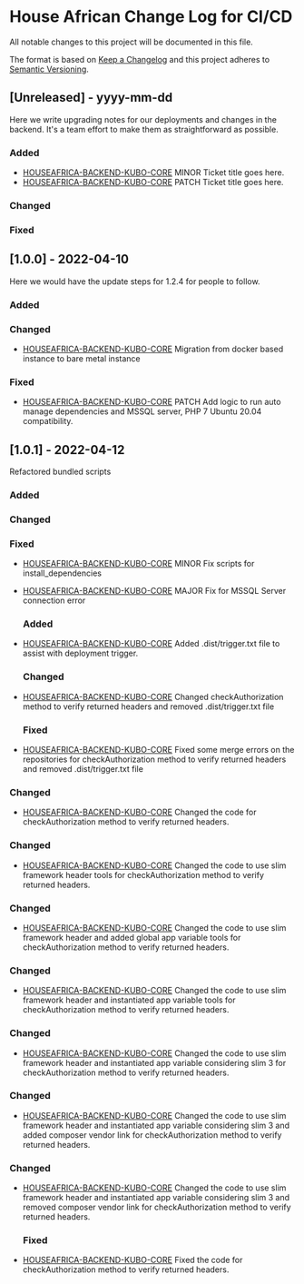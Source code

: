 
# House African Change Log for CI/CD
All notable changes to this project will be documented in this file.

The format is based on [Keep a Changelog](http://keepachangelog.com/)
and this project adheres to [Semantic Versioning](http://semver.org/).

## [Unreleased] - yyyy-mm-dd

Here we write upgrading notes for our deployments and changes in the backend. It's a team effort to make them as
straightforward as possible.

### Added
- [HOUSEAFRICA-BACKEND-KUBO-CORE](http://tickets.projectname.com/browse/HOUSEAFRICA-BACKEND-KUBO-CORE)
  MINOR Ticket title goes here.
- [HOUSEAFRICA-BACKEND-KUBO-CORE](http://tickets.projectname.com/browse/HOUSEAFRICA-BACKEND-KUBO-CORE)
  PATCH Ticket title goes here.

### Changed

### Fixed

## [1.0.0] - 2022-04-10

Here we would have the update steps for 1.2.4 for people to follow.

### Added

### Changed

- [HOUSEAFRICA-BACKEND-KUBO-CORE](http://tickets.projectname.com/browse/HOUSEAFRICA-BACKEND-KUBO-CORE)
  Migration from docker based instance to bare metal instance

### Fixed

- [HOUSEAFRICA-BACKEND-KUBO-CORE](http://tickets.projectname.com/browse/HOUSEAFRICA-BACKEND-KUBO-CORE)
  PATCH Add logic to run auto manage dependencies and MSSQL server, PHP 7 Ubuntu 20.04
  compatibility.

## [1.0.1] - 2022-04-12
Refactored bundled scripts
### Added

### Changed

### Fixed

- [HOUSEAFRICA-BACKEND-KUBO-CORE](http://tickets.projectname.com/browse/HOUSEAFRICA-BACKEND-KUBO-CORE)
  MINOR Fix scripts for install_dependencies
- [HOUSEAFRICA-BACKEND-KUBO-CORE](http://tickets.projectname.com/browse/HOUSEAFRICA-BACKEND-KUBO-CORE)
  MAJOR Fix for MSSQL Server connection error

  ### Added
- [HOUSEAFRICA-BACKEND-KUBO-CORE](http://tickets.projectname.com/browse/HOUSEAFRICA-BACKEND-KUBO-CORE)
  Added .dist/trigger.txt file to assist with deployment trigger.

  ### Changed

- [HOUSEAFRICA-BACKEND-KUBO-CORE](http://tickets.projectname.com/browse/HOUSEAFRICA-BACKEND-KUBO-CORE)
  Changed checkAuthorization method to verify returned headers and removed .dist/trigger.txt file

   ### Fixed

- [HOUSEAFRICA-BACKEND-KUBO-CORE](http://tickets.projectname.com/browse/HOUSEAFRICA-BACKEND-KUBO-CORE)
  Fixed some merge errors on the repositories for checkAuthorization method to verify returned headers and removed .dist/trigger.txt file

### Changed

- [HOUSEAFRICA-BACKEND-KUBO-CORE](http://tickets.projectname.com/browse/HOUSEAFRICA-BACKEND-KUBO-CORE)
  Changed the code for checkAuthorization method to verify returned headers.

### Changed

- [HOUSEAFRICA-BACKEND-KUBO-CORE](http://tickets.projectname.com/browse/HOUSEAFRICA-BACKEND-KUBO-CORE)
  Changed the code to use slim framework header tools for checkAuthorization method to verify returned headers.
### Changed

- [HOUSEAFRICA-BACKEND-KUBO-CORE](http://tickets.projectname.com/browse/HOUSEAFRICA-BACKEND-KUBO-CORE)
  Changed the code to use slim framework header and added global app variable tools for checkAuthorization method to verify returned headers.

### Changed

- [HOUSEAFRICA-BACKEND-KUBO-CORE](http://tickets.projectname.com/browse/HOUSEAFRICA-BACKEND-KUBO-CORE)
  Changed the code to use slim framework header and instantiated app variable tools for checkAuthorization method to verify returned headers.

### Changed

- [HOUSEAFRICA-BACKEND-KUBO-CORE](http://tickets.projectname.com/browse/HOUSEAFRICA-BACKEND-KUBO-CORE)
  Changed the code to use slim framework header and instantiated app variable considering slim 3 for checkAuthorization method to verify returned headers.

### Changed

- [HOUSEAFRICA-BACKEND-KUBO-CORE](http://tickets.projectname.com/browse/HOUSEAFRICA-BACKEND-KUBO-CORE)
  Changed the code to use slim framework header and instantiated app variable considering slim 3 and added composer vendor link for checkAuthorization method to verify returned headers.

### Changed

- [HOUSEAFRICA-BACKEND-KUBO-CORE](http://tickets.projectname.com/browse/HOUSEAFRICA-BACKEND-KUBO-CORE)
  Changed the code to use slim framework header and instantiated app variable considering slim 3 and removed composer vendor link for checkAuthorization method to verify returned headers.  

  ### Fixed

- [HOUSEAFRICA-BACKEND-KUBO-CORE](http://tickets.projectname.com/browse/HOUSEAFRICA-BACKEND-KUBO-CORE)
  Fixed the code for checkAuthorization method to verify returned headers.    